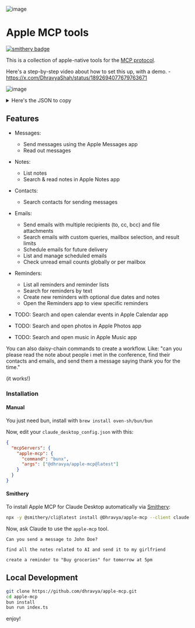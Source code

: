 ![image](https://github.com/user-attachments/assets/a12ac722-dfc0-4ee4-86b4-497638f946f8)
# Apple MCP tools
[![smithery badge](https://smithery.ai/badge/@Dhravya/apple-mcp)](https://smithery.ai/server/@Dhravya/apple-mcp)

This is a collection of apple-native tools for the [MCP protocol](https://modelcontextprotocol.com/docs/mcp-protocol).

Here's a step-by-step video about how to set this up, with a demo. - https://x.com/DhravyaShah/status/1892694077679763671

![image](https://github.com/user-attachments/assets/56a5ccfa-cb1a-4226-80c5-6cc794cefc34)


<details>
<summary>Here's the JSON to copy</summary>

```
{
  "mcpServers": {
    "apple-mcp": {
      "command": "bunx",
      "args": ["--no-cache", "apple-mcp@latest"]
    }
}

```

</details>


## Features

- Messages:
  - Send messages using the Apple Messages app
  - Read out messages
- Notes:
  - List notes
  - Search & read notes in Apple Notes app
- Contacts:
  - Search contacts for sending messages
- Emails:
  - Send emails with multiple recipients (to, cc, bcc) and file attachments
  - Search emails with custom queries, mailbox selection, and result limits
  - Schedule emails for future delivery
  - List and manage scheduled emails
  - Check unread email counts globally or per mailbox
- Reminders:
  - List all reminders and reminder lists
  - Search for reminders by text
  - Create new reminders with optional due dates and notes
  - Open the Reminders app to view specific reminders

- TODO: Search and open calendar events in Apple Calendar app
- TODO: Search and open photos in Apple Photos app
- TODO: Search and open music in Apple Music app


You can also daisy-chain commands to create a workflow. Like:
"can you please read the note about people i met in the conference, find their contacts and emails, and send them a message saying thank you for the time."

(it works!)

### Installation

#### Manual

You just need bun, install with `brew install oven-sh/bun/bun`

Now, edit your `claude_desktop_config.json` with this:

```claude_desktop_config.json
{
  "mcpServers": {
    "apple-mcp": {
      "command": "bunx",
      "args": ["@dhravya/apple-mcp@latest"]
    }
  }
}
```

#### Smithery

To install Apple MCP for Claude Desktop automatically via [Smithery](https://smithery.ai/server/@Dhravya/apple-mcp):

```bash
npx -y @smithery/cli@latest install @Dhravya/apple-mcp --client claude
```

Now, ask Claude to use the `apple-mcp` tool.

```
Can you send a message to John Doe?
```

```
find all the notes related to AI and send it to my girlfriend
```

```
create a reminder to "Buy groceries" for tomorrow at 5pm
```

## Local Development

```bash
git clone https://github.com/dhravya/apple-mcp.git
cd apple-mcp
bun install
bun run index.ts
```

enjoy!
